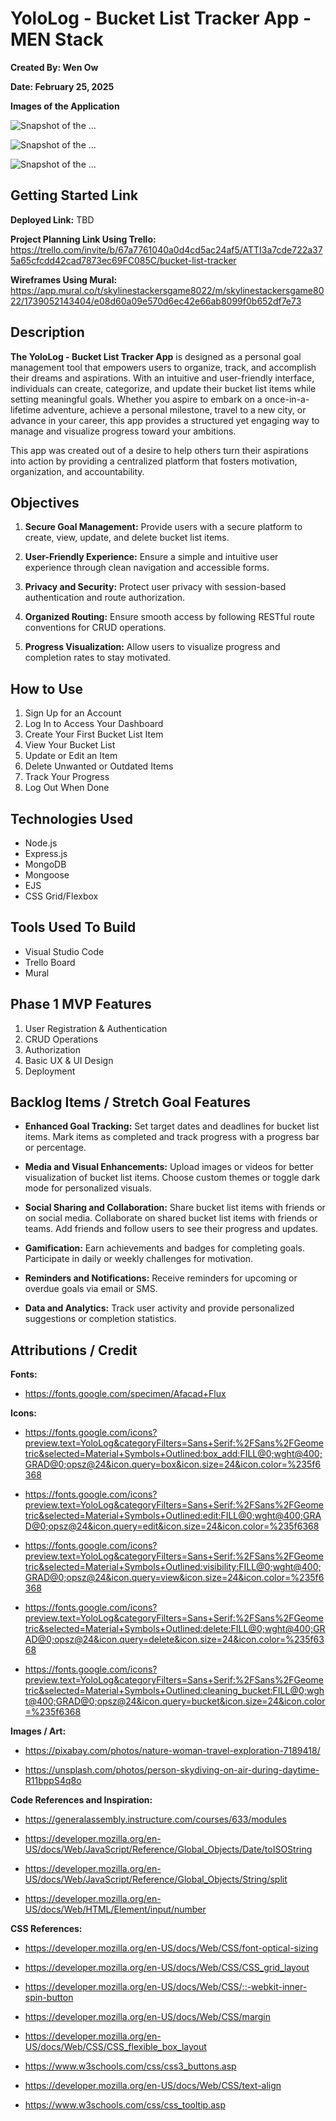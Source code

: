 # YoloLog - Bucket List Tracker App - MEN Stack

**Created By: Wen Ow**

**Date: February 25, 2025**

**Images of the Application**

![Snapshot of the ...](/images/Screenshot%20For%20Markdown.jpg)

![Snapshot of the ...](/images/Screenshot%20For%20Markdown%20of%20Game.jpg)

![Snapshot of the ...](/images/Screenshot%20of%20Instructions.jpg)

## Getting Started Link

**Deployed Link:**
TBD

**Project Planning Link Using Trello:**
https://trello.com/invite/b/67a7761040a0d4cd5ac24af5/ATTI3a7cde722a375a65cfcdd42cad7873ec69FC085C/bucket-list-tracker

**Wireframes Using Mural:**
https://app.mural.co/t/skylinestackersgame8022/m/skylinestackersgame8022/1739052143404/e08d60a09e570d6ec42e66ab8099f0b652df7e73

## Description

**The YoloLog - Bucket List Tracker App** is designed as a personal goal management tool that empowers users to organize, track, and accomplish their dreams and aspirations. With an intuitive and user-friendly interface, individuals can create, categorize, and update their bucket list items while setting meaningful goals. Whether you aspire to embark on a once-in-a-lifetime adventure, achieve a personal milestone, travel to a new city, or advance in your career, this app provides a structured yet engaging way to manage and visualize progress toward your ambitions.

This app was created out of a desire to help others turn their aspirations into action by providing a centralized platform that fosters motivation, organization, and accountability.

## Objectives

1. **Secure Goal Management:**
   Provide users with a secure platform to create, view, update, and delete bucket list items.

2. **User-Friendly Experience:**
   Ensure a simple and intuitive user experience through clean navigation and accessible forms.

3. **Privacy and Security:**
   Protect user privacy with session-based authentication and route authorization.

4. **Organized Routing:**
   Ensure smooth access by following RESTful route conventions for CRUD operations.

5. **Progress Visualization:**
   Allow users to visualize progress and completion rates to stay motivated.

## How to Use

1. Sign Up for an Account
2. Log In to Access Your Dashboard
3. Create Your First Bucket List Item
4. View Your Bucket List
5. Update or Edit an Item
6. Delete Unwanted or Outdated Items
7. Track Your Progress
8. Log Out When Done

## Technologies Used

- Node.js
- Express.js
- MongoDB
- Mongoose
- EJS
- CSS Grid/Flexbox

## Tools Used To Build

- Visual Studio Code
- Trello Board
- Mural

## Phase 1 MVP Features

1. User Registration & Authentication
2. CRUD Operations
3. Authorization
4. Basic UX & UI Design
5. Deployment

## Backlog Items / Stretch Goal Features

- **Enhanced Goal Tracking:** Set target dates and deadlines for bucket list items. Mark items as completed and track progress with a progress bar or percentage.

- **Media and Visual Enhancements:** Upload images or videos for better visualization of bucket list items. Choose custom themes or toggle dark mode for personalized visuals.

- **Social Sharing and Collaboration:** Share bucket list items with friends or on social media. Collaborate on shared bucket list items with friends or teams. Add friends and follow users to see their progress and updates.

- **Gamification:** Earn achievements and badges for completing goals. Participate in daily or weekly challenges for motivation.

- **Reminders and Notifications:** Receive reminders for upcoming or overdue goals via email or SMS.

- **Data and Analytics:** Track user activity and provide personalized suggestions or completion statistics.

## Attributions / Credit

**Fonts:**

- https://fonts.google.com/specimen/Afacad+Flux

**Icons:**

- https://fonts.google.com/icons?preview.text=YoloLog&categoryFilters=Sans+Serif:%2FSans%2FGeometric&selected=Material+Symbols+Outlined:box_add:FILL@0;wght@400;GRAD@0;opsz@24&icon.query=box&icon.size=24&icon.color=%235f6368

- https://fonts.google.com/icons?preview.text=YoloLog&categoryFilters=Sans+Serif:%2FSans%2FGeometric&selected=Material+Symbols+Outlined:edit:FILL@0;wght@400;GRAD@0;opsz@24&icon.query=edit&icon.size=24&icon.color=%235f6368

- https://fonts.google.com/icons?preview.text=YoloLog&categoryFilters=Sans+Serif:%2FSans%2FGeometric&selected=Material+Symbols+Outlined:visibility:FILL@0;wght@400;GRAD@0;opsz@24&icon.query=view&icon.size=24&icon.color=%235f6368

- https://fonts.google.com/icons?preview.text=YoloLog&categoryFilters=Sans+Serif:%2FSans%2FGeometric&selected=Material+Symbols+Outlined:delete:FILL@0;wght@400;GRAD@0;opsz@24&icon.query=delete&icon.size=24&icon.color=%235f6368

- https://fonts.google.com/icons?preview.text=YoloLog&categoryFilters=Sans+Serif:%2FSans%2FGeometric&selected=Material+Symbols+Outlined:cleaning_bucket:FILL@0;wght@400;GRAD@0;opsz@24&icon.query=bucket&icon.size=24&icon.color=%235f6368

**Images / Art:**

- https://pixabay.com/photos/nature-woman-travel-exploration-7189418/

- https://unsplash.com/photos/person-skydiving-on-air-during-daytime-R11bppS4q8o

**Code References and Inspiration:**

- https://generalassembly.instructure.com/courses/633/modules

- https://developer.mozilla.org/en-US/docs/Web/JavaScript/Reference/Global_Objects/Date/toISOString

- https://developer.mozilla.org/en-US/docs/Web/JavaScript/Reference/Global_Objects/String/split

- https://developer.mozilla.org/en-US/docs/Web/HTML/Element/input/number

**CSS References:**

- https://developer.mozilla.org/en-US/docs/Web/CSS/font-optical-sizing

- https://developer.mozilla.org/en-US/docs/Web/CSS/CSS_grid_layout

- https://developer.mozilla.org/en-US/docs/Web/CSS/::-webkit-inner-spin-button

- https://developer.mozilla.org/en-US/docs/Web/CSS/margin

- https://developer.mozilla.org/en-US/docs/Web/CSS/CSS_flexible_box_layout

- https://www.w3schools.com/css/css3_buttons.asp

- https://developer.mozilla.org/en-US/docs/Web/CSS/text-align

- https://www.w3schools.com/css/css_tooltip.asp
